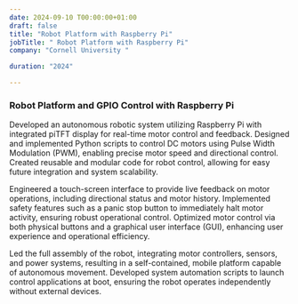 ```yaml
---
date: 2024-09-10 T00:00:00+01:00
draft: false
title: "Robot Platform with Raspberry Pi"
jobTitle: " Robot Platform with Raspberry Pi"
company: "Cornell University "

duration: "2024"

---
```

### Robot Platform and GPIO Control with Raspberry Pi 

Developed an autonomous robotic system utilizing Raspberry Pi with integrated piTFT display for real-time motor control and feedback. Designed and implemented Python scripts to control DC motors using Pulse Width Modulation (PWM), enabling precise motor speed and directional control. Created reusable and modular code for robot control, allowing for easy future integration and system scalability.

Engineered a touch-screen interface to provide live feedback on motor operations, including directional status and motor history. Implemented safety features such as a panic stop button to immediately halt motor activity, ensuring robust operational control. Optimized motor control via both physical buttons and a graphical user interface (GUI), enhancing user experience and operational efficiency.

Led the full assembly of the robot, integrating motor controllers, sensors, and power systems, resulting in a self-contained, mobile platform capable of autonomous movement. Developed system automation scripts to launch control applications at boot, ensuring the robot operates independently without external devices.
